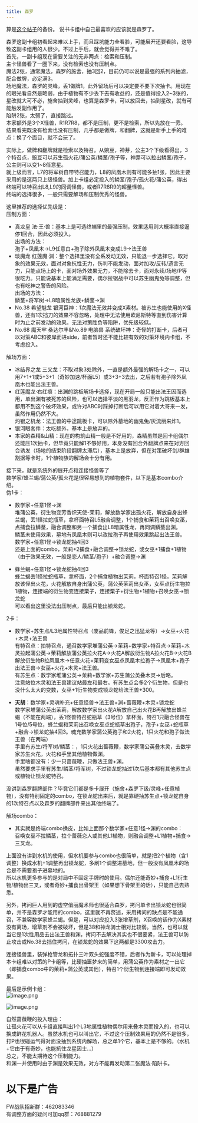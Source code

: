 ```yaml
---
title: 森罗
---
```


算是[这个帖子](https://tieba.baidu.com/p/5499298749?)的备份。    
说书卡组中自己最喜欢的应该就是森罗了。    

森罗这副卡组初看起来难以上手，而且踩坑能力全看脸，可能展开还要看脸，这导致这副卡组用的人很少。不过上手后，就会觉得并不难了。    
首先，一副卡组现在需要关注的无非两点：检索和压制。    
主卡怪兽看了一圈下来，没有检索也没有压制点。    
魔法2张，通常魔法，森罗的施舍，抽3回2，目前仍可以说是最强的系列内抽滤，配合做牌，必定满3。    
场地魔法，森罗的灵峰，丢1做牌1，此外留场后可以决定要不要下次抽卡。用现在的眼光看自然是略弱，由于植物有不少丢下去有收益的，还是值得投入2~3张的，星改就大可不必，施舍抽到灵峰，也算是森罗卡，可以放回去，抽到星改，就有可能触发副作用了。    
陷阱2张，太弱了，直接跳过。    
本家额外是3个X怪兽，R1R7R8，都不是压制，更不是检索，所以先放在一旁。    
结果看完既没有检索也没有压制，几乎都是做牌，和翻牌，这就是新手上手的难点：换了个面目，就不会玩了。    

实际上，做牌和翻牌就是检索以及特召。从豌豆，神芽，公主3个下级看得出，3个特召点，豌豆可以苏生孤火花/蒲公英/鳞茎/孢子等，神芽可以拉出鳞茎/孢子，公主则可以变1~8任意星。    
就上级而言，L7的将军树自带特召能力，L8的凤凰木则有可能多抽1张，因此主要采用的是这两只上级怪兽。加上卡组必定投入的鳞茎/孢子/孤火花/蒲公英，得出终端可以特召出L8,L9的同调怪兽，或者R7R8R9的超量怪兽。    
终端的选择很多，一般只需要解场和压制优秀的怪兽。    

这里推荐的选择优先级是：    
压制方面：    
- 真龙皇 法·王·兽：基本上是可选终端里的最强压制，效果适用则大概率直接逼停1回合，因此必须投入。    
出场的方法：    
孢子+凤凰木→L9任意白+孢子除外凤凰木变成L9→法王兽    
- 琰魔龙 红莲魔·渊：整个选择里没有全系发动无效，只能退一步选择它。取对象的效果无效，面对对象抗性无力，伤判不能发动，面对加攻/反转/遗言无力，只能点场上的卡，面对场外效果无力，不能除去卡，面对永续/场地/P等很吃力。只能说基本上能满足需要，偶尔拉锯战中可以苏生幽鬼兔等调整，但也有吃神之警告的风险。    
出场的方法：    
鳞茎+将军树→L8暗属性龙族+鳞茎→渊    
- No.38 希望魁龙 银河巨神：1次魔法无效并变成X素材。被苏生也能使用的X怪兽，还有1次挡刀的效果不容忽略，处理中无法使用欧尼斯特等直到伤害计算时为止之前发动的效果。无法对策胜负等陷阱，优先级较低。    
- No.68 魔天牢 桑达尔丰&No.89 电脑兽 系统破坏神：奇怪的打断卡，后者可以对策ABC和彼岸而进side，前者暂时还不能比较有效的对策环境内卡组，不考虑投入。    

解场方面：    
- 冰结界之龙 三叉龙：不取对象3处除外，一直是额外最强的解场卡之一，可以用7+1+1或5+3+1（奇妙加速/杯面L5）或3+3+3去出，之后若有孢子除外凤凰木也能出法王兽。    
- 红莲魔龙·右红痕：出渊的跳板解场卡选择，现在开局一般只能出法王因而选用，单出渊有被死苏的风险，也可以选择平淡的黑羽龙，反正作为跳板基本上都用不到这个破坏效果，或许对ABC时踩掉打断后可以用它对着大哥来一发，虽然作用仍然不大。    
灼银之机龙：法王兽的中途跳板卡，可以除外墓地的幽鬼兔/灰流丽来炸1。    
- 银河眼套件：太吃额外，基本上是放弃的。    
- 本家的森精&山精：现在的构筑山精一般是不好用的，森精虽然是回卡组偶尔还能压1次抽卡，但毕竟只能解1不够好用，本身没有回合外翻牌点来在对方回合诱发（场地的结束阶段翻牌太滞后），基本上是放弃，但在对策破坏剑/群雄割据等卡时，1个植物族的解场会十分有用。    

接下来，就是系统外的展开点和连接怪兽等了    
数学家/蜂兰蝎/蒲公英/孤火花是很容易想到的植物套件，以下是基本combo介绍。    
伪1卡：    
- 数学家+任意1怪→渊    
堆蒲公英，衍生物变芳香炽天使-茉莉，解放数学家出孤火花，解放自身出蜂兰蝎，丢1怪拉蛇瓶草，拿杯面特召L5融合调整，1个捕食和茉莉出召唤女巫，点捕食拉鳞茎，融合调整和另一个捕食出L8暗属性龙，再同调鳞茎出渊。    
鳞茎未使用效果，墓地有凤凰木则可以改拉孢子再使用效果跳起出法王兽。    
数学家+任意1怪→锁龙蛇抽4回3    
还是上面的combo，茉莉+2捕食+融合调整→锁龙蛇，或女巫+1捕食+1植物（由于效果无效，一般是恋人/鳞茎/孢子）+融合调整→渊    

- 蜂兰蝎+任意1怪→锁龙蛇抽4回3    
蜂兰蝎丢1怪拉蛇瓶草，拿杯面，2个捕食植物出茉莉，杯面特召1怪，茉莉解放该怪出火花，火花解放自身出蒲公英，蒲公英茉莉出女巫，女巫点衍生物拉1植物，连接端的衍生物变连接栗子，连接栗子+衍生物+1植物+召唤女巫→锁龙蛇    
可以看出这里没法出压制点，最后只能出锁龙蛇。    

2卡：    
- 数学家+苏生点/L3地属性特召点（废品前锋，俊足之迅猛龙等）→女巫+火花+木灵+法王兽    
有特召点：拍特召点，通召数学家堆蒲公英→茉莉+数学家+特召点→茉莉+木灵拉起蒲公英→茉莉解放蒲公英拉火花A→火花A解放衍生物A拉火花B→火花B解放衍生物B拉凤凰木→任意火花+茉莉变女巫点凤凰木拉孢子→凤凰木+孢子出法王兽→女巫+火花+木灵+法王兽。    
有苏生点：数学家堆蒲公英→茉莉+数学家+苏生蒲公英叠木灵→后略。    
注意站位木灵和法王兽建议站最左和最右。有苏生点会多2个衍生物，但是也没什么太大的变数，女巫+1衍生物变成锁龙蛇给法王兽+300。    

- **天胡**：数学家+灵魂补充+任意怪兽→法王兽+渊+蔷薇鞭+木灵+锁龙蛇    
数学家堆蒲公英出茉莉，解放数学家出火花A解放自己出火花B再解放出蜂兰蝎（不能在两端），丢1怪兽特召蛇瓶草（3号位）拿杯面，特召1只融合怪兽在1号位/5号位，蜂兰蝎和茉莉出召唤女巫点蛇瓶草出孢子，孢子+女巫+蛇瓶草+融合→锁龙蛇抽4回3。魂充数学家蒲公英孢子和2火花，1只火花和孢子做法王兽（在两端）    
手里有苏生/将军树/鳞茎：，1只火花出蔷薇鞭，数学家蒲公英叠木灵，去数学家苏生火花，火花和手里其他植物做渊。    
手里啥都没有：少一只蔷薇鞭，只做法王兽+渊。    
虽然要求手里有苏生/鳞茎/将军树，不过锁龙蛇抽过1次后基本都有其他苏生点或植物让锁龙蛇特召。    

没讲到森罗翻牌部件？毕竟它们都是多卡展开（施舍+森罗下级/灵峰+任意植物），没有特别固定的combo，在锁龙蛇出来后，就是靠硬抽苏生点+锁龙蛇自身的1次特召点以及森罗的翻牌部件来出其他终端了。    

解场combo：    
- 其实就是终端combo换皮，比如上面那个数学家+任意1怪→渊的combo：    
召唤女巫不拉鳞茎，拉个蔷薇恋人或其他L1植物，则融合调整+L1植物+捕食→三叉龙。    

上面没有讲到水机的使用，但水机要参与combo也很简单，就是把2个植物（含1调整）换成水机+1调整再出锁龙蛇，多刷1个调整进墓地，但一般没有凤凰木的场合是不需要孢子进墓地的。    
所以水机更多参与的是对局中不固定手牌时的使用。偶尔还能奇妙+捕食+L1衍生物/植物出三叉，或者奇妙+捕食出骨架王（如果想下骨架王的话），只能自己去熟悉。    

另外，拷问巨人用到的虚空俏丽魔术师也很适合森罗，拷问单卡出锁龙蛇也很简单，并不是森罗才能用的combo，这里就不再赘述，采用拷问的缺点是不能通召，不兼容数学家蜂兰蝎。但是，可以对应投入3张增草剂，X召唤的话作为X素材没有离场，增草剂不会被破坏，但是38和神龙骑士相对比较弱。当然，也可以就当它是1次性用品去出法王兽和渊，拷问不去解决其实也不很要紧，法王兽可以防止攻击或No.38去挡住拷问，在锁龙蛇的效果下这两都是3300攻击力。    

连接怪兽里，装弹枪管龙和拓扑三叶双头蛇强度不错，后者作为新卡，可以处理掉本卡组难以对策的P卡组等，比硬抽噩梦来的简单，用蒲公英作为素材之一出它（即捕食combo中的茉莉+蒲公英或其他），特召1个衍生物到连接端即可发动效果。    

最后是示例卡组：    
![image.png](http://upload-images.jianshu.io/upload_images/1898522-461b2559bf1f1a3f.png?imageMogr2/auto-orient/strip%7CimageView2/2/w/1240)    


![image.png](http://upload-images.jianshu.io/upload_images/1898522-345c81cf35808d54.png?imageMogr2/auto-orient/strip%7CimageView2/2/w/1240)    


自然蔷薇鞭的投入理由：    
让孤火花可以从卡组直接叫出1个L3地属性植物偶尔用来叠木灵而投入的，也可以换成鲜花机器人。虽然水机也可以叫出它，不过这个压制效果用的仍然不是很多，打P也很碰运气得对面没抽到系统内解场，总之单1个它，基本上是不够的。（水机+它由于有奇妙，也能抗住龙星因士...）    
总之，不能太期待这个压制能力。    
和渊一并使用时由于渊是效果无效，对方不能再发动第二张魔法·陷阱卡。    

# 以下是广告
FW战队招新群：462083346    
有调整方面的疑问可加qq群：768881279    
